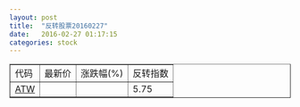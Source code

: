 ```yaml
---
layout: post
title:  "反转股票20160227"
date:   2016-02-27 01:17:15
categories: stock
---
```


<script type="text/javascript">
var stockList = []
stockList.push('gb_atw');
</script>

<table border="1">
 <tr>
 <td>代码</td>
  <td>最新价</td>
  <td>涨跌幅(%)</td>
 <td>反转指数</td>
</tr>
  <tr id="atw"><td><a href="http://stock.finance.sina.com.cn/usstock/quotes/ATW.html" target="_blank">ATW</a></td><td></td><td></td><td>5.75</td></tr>
</table>
